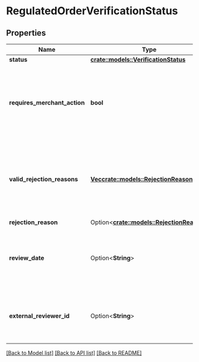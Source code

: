 # RegulatedOrderVerificationStatus

## Properties

Name | Type | Description | Notes
------------ | ------------- | ------------- | -------------
**status** | [**crate::models::VerificationStatus**](VerificationStatus.md) |  | 
**requires_merchant_action** | **bool** | When true, the regulated information provided in the order requires a review by the merchant. | 
**valid_rejection_reasons** | [**Vec<crate::models::RejectionReason>**](RejectionReason.md) | A list of valid rejection reasons that may be used to reject the order's regulated information. | 
**rejection_reason** | Option<[**crate::models::RejectionReason**](RejectionReason.md)> |  | [optional]
**review_date** | Option<**String**> | The date the order was reviewed. In ISO 8601 date time format. | [optional]
**external_reviewer_id** | Option<**String**> | The identifier for the order's regulated information reviewer. | [optional]

[[Back to Model list]](../README.md#documentation-for-models) [[Back to API list]](../README.md#documentation-for-api-endpoints) [[Back to README]](../README.md)


